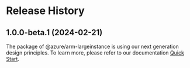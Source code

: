 # Release History
    
## 1.0.0-beta.1 (2024-02-21)

The package of @azure/arm-largeinstance is using our next generation design principles. To learn more, please refer to our documentation [Quick Start](https://aka.ms/js-track2-quickstart).
